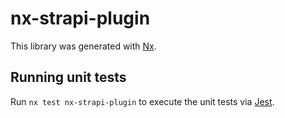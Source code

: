 # nx-strapi-plugin

This library was generated with [Nx](https://nx.dev).

## Running unit tests

Run `nx test nx-strapi-plugin` to execute the unit tests via [Jest](https://jestjs.io).
